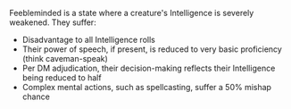 Feebleminded is a state where a creature's Intelligence is severely weakened. They suffer:
- Disadvantage to all Intelligence rolls
- Their power of speech, if present, is reduced to very basic proficiency (think caveman-speak)
- Per DM adjudication, their decision-making reflects their Intelligence being reduced to half
- Complex mental actions, such as spellcasting, suffer a 50% mishap chance